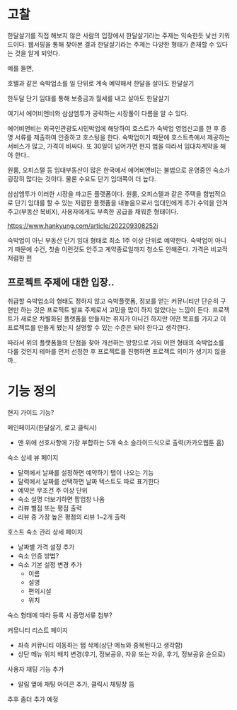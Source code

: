 # 고찰

한달살기를 직접 해보지 않은 사람의 입장에서 한달살기라는 주제는 익숙한듯 낯선 키워드이다. 웹서핑을 통해 찾아본 결과 한달살기라는 주제는 다양한 형태가 존재할 수 있다는 것을 알게 되엇다.

예를 들면,

호텔과 같은 숙박업소를 일 단위로 계속 예약해서 한달을 살아도 한달살기

한두달 단기 임대를 통해 보증금과 월세를 내고 살아도 한달살기 

여기서 에어비앤비와 삼삼엠투가 공략하는 시장풀이 다름을 알 수 있다.

에어비앤비는 외국인관광도시민박업에 해당하여 호스트가 숙박업 영업신고를 한 후 증명 서류를 제출하여 인증하고 호스팅을 한다. 숙박업이기 때문에 호스트측에서 제공하는 서비스가 많고, 가격이 비싸다. 또 30일이 넘어가면 현지 법을 따라서 임대차계약을 해야 한다..

원룸, 오피스탤 등 임대부동산이 많은 한국에서 에어비앤비는 불법으로 운영중인 숙소가 굉장히 많다는 것이다. 물론 수요도 단기 임대쪽이 더 높다.

삼삼엠투가 이러한 시장을 파고든 플랫폼이다. 원룸, 오피스텔과 같은 주택을 합법적으로 단기 임대를 할 수 있는 저렴한 플랫폼을 내놓음으로서 임대인에게 추가 수익을 안겨주고(부동산 복비X), 사용자에게도 부족한 공급을 채워준 형태이다. 

https://www.hankyung.com/article/202209308252i

 숙박업이 아닌 부동산 단기 임대 형태로 최소 1주 이상 단위로 예약한다. 숙박업이 아니기 때문에 수건, 칫솔 이런것도 안주고 계약종료일까지 청소도 안해준다. 가격은 비교적 저렴한 편

## 프로젝트 주제에 대한 입장..

취급할 숙박업소의 형태도 정하지 않고 숙박플랫폼, 정보를 얻는 커뮤니티만 단순히 구현만 하는 것은 프로젝트 발표 주제로서 고민을 많이 하지 않았다는 느낌이 든다. 프로젝트가 새로운 차별화된 플랫폼을 만들자는 취지가 아니긴 하지만 어떤 목표를 가지고 이 프로젝트를 만들게 됐는지 설명할 수 있는 수준은 되야 한다고 생각한다. 

따라서 위의 플랫폼들의 단점을 찾아 개선하는 방향으로 가되 어떤 형태의 숙박업소를 다룰 것인지 테마를 먼저 선정한 후 프로젝트를 진행하면 프로젝트 의미가 생기지 않을까..

# 기능 정의

현지 가이드 기능?

메인페이지(한달살기, 로고 클릭시) 

- 맨 위에 선호사항에 가장 부합하는 5개 숙소 슬라이드식으로 출력(카카오웹툰 홈)

숙소 상세 뷰 페이지

- 달력에서 날짜를 설정하면 예약하기 탭이 나오는 기능
- 달력에서 날짜를 선택하면 날짜 텍스트도 따로 표기한다
- 예약은 무조건 주 이상 단위
- 숙소 설명 더보기하면 팝업창 나옴
- 리뷰 별점 또는 평점 출력
- 리뷰 중 가장 높은 평점의 리뷰 1~2개 출력

호스트 숙소 관리 상세 페이지

- 날짜별 가격 설정 추가
- 숙소 인증 방법?
- 숙소 기본 설정 변경 추가
    - 이름
    - 설명
    - 편의시설
    - 위치
    

숙소 형태에 따라 등록 시 증명서류 첨부?

커뮤니티 리스트 페이지

- 좌측 커뮤니티 이동하는 탭 삭제(상단 메뉴와 중복된다고 생각함)
- 상단 메뉴 위치 배치 변경(후기, 정보공유, 자유 또는 자유, 후기, 정보공유 순으로)

사용자 채팅 기능 추가

- 알림 옆에 채팅 아이콘 추가, 클릭시 채팅창 뜸

추후 좀더 추가 예정
